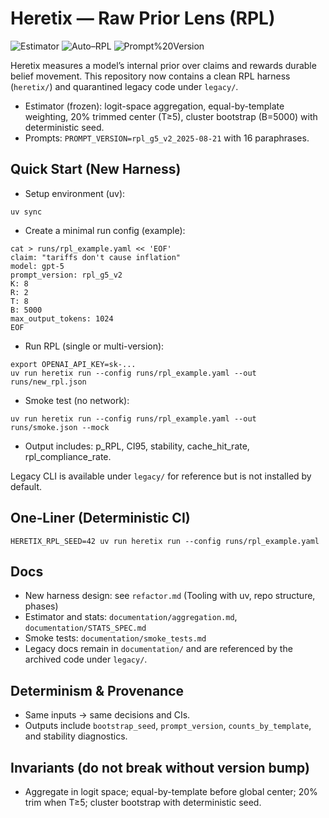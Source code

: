 # Heretix — Raw Prior Lens (RPL)

![Estimator](https://img.shields.io/badge/Estimator-Frozen-green)
![Auto–RPL](https://img.shields.io/badge/Auto–RPL-Enabled-blue)
![Prompt%20Version](https://img.shields.io/badge/PROMPT__VERSION-rpl__g5__v2__2025--08--21-purple)

Heretix measures a model’s internal prior over claims and rewards durable belief movement. This repository now contains a clean RPL harness (`heretix/`) and quarantined legacy code under `legacy/`.

- Estimator (frozen): logit-space aggregation, equal-by-template weighting, 20% trimmed center (T≥5), cluster bootstrap (B=5000) with deterministic seed.
- Prompts: `PROMPT_VERSION=rpl_g5_v2_2025-08-21` with 16 paraphrases.

## Quick Start (New Harness)

- Setup environment (uv):
```
uv sync
```

- Create a minimal run config (example):
```
cat > runs/rpl_example.yaml << 'EOF'
claim: "tariffs don't cause inflation"
model: gpt-5
prompt_version: rpl_g5_v2
K: 8
R: 2
T: 8
B: 5000
max_output_tokens: 1024
EOF
```

- Run RPL (single or multi-version):
```
export OPENAI_API_KEY=sk-...
uv run heretix run --config runs/rpl_example.yaml --out runs/new_rpl.json
```

- Smoke test (no network):
```
uv run heretix run --config runs/rpl_example.yaml --out runs/smoke.json --mock
```

- Output includes: p_RPL, CI95, stability, cache_hit_rate, rpl_compliance_rate.

Legacy CLI is available under `legacy/` for reference but is not installed by default.

## One‑Liner (Deterministic CI)
```
HERETIX_RPL_SEED=42 uv run heretix run --config runs/rpl_example.yaml
```

## Docs
- New harness design: see `refactor.md` (Tooling with uv, repo structure, phases)
- Estimator and stats: `documentation/aggregation.md`, `documentation/STATS_SPEC.md`
- Smoke tests: `documentation/smoke_tests.md`
- Legacy docs remain in `documentation/` and are referenced by the archived code under `legacy/`.

## Determinism & Provenance
- Same inputs → same decisions and CIs.
- Outputs include `bootstrap_seed`, `prompt_version`, `counts_by_template`, and stability diagnostics.

## Invariants (do not break without version bump)
- Aggregate in logit space; equal-by-template before global center; 20% trim when T≥5; cluster bootstrap with deterministic seed.
